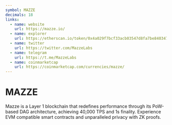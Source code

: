 ```yaml
---
symbol: MAZZE
decimals: 18
links:
  - name: website
    url: https://mazze.io/
  - name: explorer
    url: https://etherscan.io/token/0x4a029f7bcf33acb03547d8fa7be840347973e24e
  - name: twitter
    url: https://twitter.com/MazzeLabs
  - name: telegram
    url: https://t.me/MazzeLabs
  - name: coinmarketcap
    url: https://coinmarketcap.com/currencies/mazze/
---
```


# MAZZE

Mazze is a Layer 1 blockchain that redefines performance through its PoW-based DAG architecture, achieving 40,000 TPS and 1s finality. Experience EVM compatible smart contracts and unparalleled privacy with ZK proofs.
